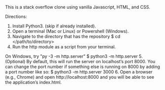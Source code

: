 This is a stack overflow clone using vanilla Javascript, HTML, and CSS.

Directions:
1. Install Python3. (skip if already installed). 
2. Open a terminal (Mac or Linux) or Powershell (Windows). 
3. Navigate to the directory that has the repository
$ cd </path/to/directory>
4. Run the http module as a script from your terminal.

On Windows, try "py -3 -m http.server" 
$ python3 -m http.server
5. (Optional) By default, this will run the server on localhost’s port 8000. You can change 
the port number if something else is running on 8000 by adding a port number like so: 
$ python3 -m http.server 3000
6. Open a browser (e.g., Chrome) and open http://localhost:8000 and you will be able to see 
the application’s index.html.
